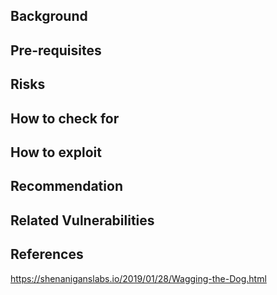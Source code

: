 ## Background


## Pre-requisites


## Risks


## How to check for


## How to exploit


## Recommendation


## Related Vulnerabilities


## References

https://shenaniganslabs.io/2019/01/28/Wagging-the-Dog.html